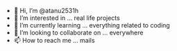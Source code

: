 - 👋 Hi, I’m @atanu2531h
- 👀 I’m interested in ... real life projects
- 🌱 I’m currently learning ... everything related to coding
- 💞️ I’m looking to collaborate on ... everywhere  
- 📫 How to reach me ... mails

<!---
atanu2531h/atanu2531h is a ✨ special ✨ repository because its `README.md` (this file) appears on your GitHub profile.
You can click the Preview link to take a look at your changes.
--->

